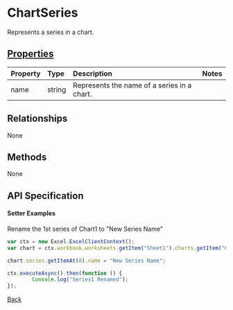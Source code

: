 # ChartSeries

Represents a series in a chart.

## [Properties](#setter-examples)
| Property       | Type    |Description|Notes |
|:---------------|:--------|:----------|:-----|
|name|string|Represents the name of a series in a chart.||

## Relationships
None

## Methods
None


## API Specification

#### Setter Examples

Rename the 1st series of Chart1 to "New Series Name"

```js
var ctx = new Excel.ExcelClientContext();
var chart = ctx.workbook.worksheets.getItem("Sheet1").charts.getItem("Chart1");	

chart.series.getItemAt(0).name = "New Series Name";

ctx.executeAsync().then(function () {
		Console.log("Series1 Renamed");
});
```
[Back](#properties)
